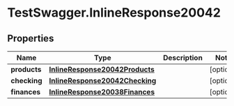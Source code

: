 # TestSwagger.InlineResponse20042

## Properties

Name | Type | Description | Notes
------------ | ------------- | ------------- | -------------
**products** | [**InlineResponse20042Products**](InlineResponse20042Products.md) |  | [optional] 
**checking** | [**InlineResponse20042Checking**](InlineResponse20042Checking.md) |  | [optional] 
**finances** | [**InlineResponse20038Finances**](InlineResponse20038Finances.md) |  | [optional] 



